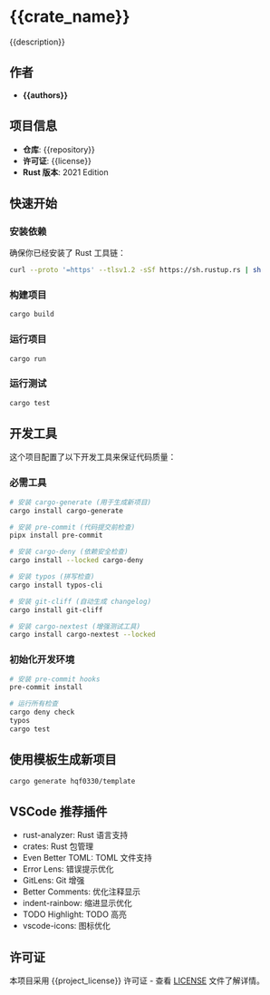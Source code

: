 # {{crate_name}}

{{description}}

## 作者

- **{{authors}}**

## 项目信息

- **仓库**: {{repository}}
- **许可证**: {{license}}
- **Rust 版本**: 2021 Edition

## 快速开始

### 安装依赖

确保你已经安装了 Rust 工具链：

```bash
curl --proto '=https' --tlsv1.2 -sSf https://sh.rustup.rs | sh
```

### 构建项目

```bash
cargo build
```

### 运行项目

```bash
cargo run
```

### 运行测试

```bash
cargo test
```

## 开发工具

这个项目配置了以下开发工具来保证代码质量：

### 必需工具

```bash
# 安装 cargo-generate (用于生成新项目)
cargo install cargo-generate

# 安装 pre-commit (代码提交前检查)
pipx install pre-commit

# 安装 cargo-deny (依赖安全检查)
cargo install --locked cargo-deny

# 安装 typos (拼写检查)
cargo install typos-cli

# 安装 git-cliff (自动生成 changelog)
cargo install git-cliff

# 安装 cargo-nextest (增强测试工具)
cargo install cargo-nextest --locked
```

### 初始化开发环境

```bash
# 安装 pre-commit hooks
pre-commit install

# 运行所有检查
cargo deny check
typos
cargo test
```

## 使用模板生成新项目

```bash
cargo generate hqf0330/template
```

## VSCode 推荐插件

- rust-analyzer: Rust 语言支持
- crates: Rust 包管理
- Even Better TOML: TOML 文件支持
- Error Lens: 错误提示优化
- GitLens: Git 增强
- Better Comments: 优化注释显示
- indent-rainbow: 缩进显示优化
- TODO Highlight: TODO 高亮
- vscode-icons: 图标优化

## 许可证

本项目采用 {{project_license}} 许可证 - 查看 [LICENSE](LICENSE) 文件了解详情。
